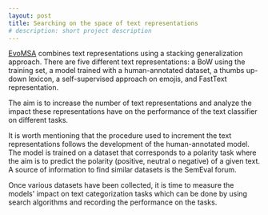```yaml
---
layout: post
title: Searching on the space of text representations
# description: short project description
---
```


[EvoMSA](https://ieeexplore.ieee.org/document/8956106) combines text representations using a stacking generalization approach. There are five different text representations: a BoW using the training set, a model trained with a human-annotated dataset, a thumbs up-down lexicon, a self-supervised approach on emojis, and FastText representation.  

The aim is to increase the number of text representations and analyze the impact these representations have on the performance of the text classifier on different tasks. 

It is worth mentioning that the procedure used to increment the text representations follows the development of the human-annotated model. The model is trained on a dataset that corresponds to a polarity task where the aim is to predict the polarity (positive, neutral o negative) of a given text. A source of information to find similar datasets is the SemEval forum. 

Once various datasets have been collected, it is time to measure the models' impact on text categorization tasks which can be done by using search algorithms and recording the performance on the tasks.